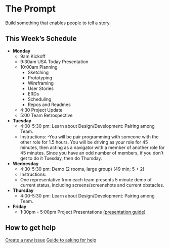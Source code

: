 # The Prompt

Build something that enables people to tell a story.

## This Week’s Schedule

- **Monday**
  - 9am Kickoff
  - 9:30am USA Today Presentation
  - 10:00am Planning
    - Sketching
    - Prototyping
    - Wireframing
    - User Stories
    - ERDs
    - Scheduling
    - Repos and Readmes
  - 4:30 Project Update
  - 5:00 Team Retrospective
- **Tuesday**
  - 4:00-5:30 pm: Learn about Design/Development: Pairing among Team.
  - Instructions:
    -You will be pair programming with someone with the other role for 1.5 hours.  You will be driving as your role for 45 minutes, then acting as a navigator with a member of another role for 45 minutes.  Since you have an odd number of members, if you don't get to do it Tuesday, then do Thursday. 
- **Wednesday**
  - 4:30-5:30 pm: Demo (2 rooms, large group) (49 min; 5 + 2)
  - Instructions:
  - One representative from each team presents 5 minute demo of current status, including screens/screenshots and current obstacles.
- **Thursday**
  - 4:00-5:30 pm: Learn about Design/Development: Pairing among Team.
- **Friday**
  - 1:30pm - 5:00pm Project Presentations [(presentation guide)](presentation_guide.md)


## How to get help

[Create a new issue](https://github.com/ga-students/wdidc5-project2/issues/new)
[Guide to asking for help](guide_to_asking_for_help.md) 
